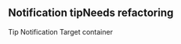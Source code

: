 <h2>Notification tip<span class="status refactor">Needs refactoring</span></h2>

<div class="sc-content-container example-notification-target" id="example-notification-target-s">
    Tip Notification Target container
</div>
<style>
#notification-tip .markdown #example-notification-target-s{
    max-width: 640px;
    height: 70px;
    width: 100%;
}
</style>

